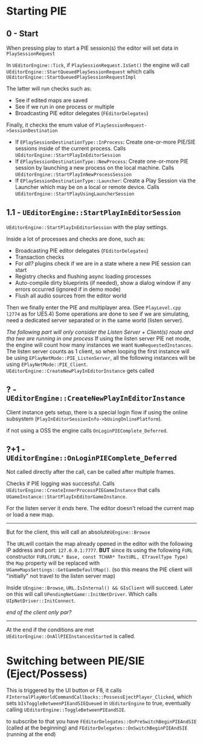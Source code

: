 
# Starting PIE

## 0 - Start
When pressing play to start a PIE session(s) the editor will set data in `PlaySessionRequest`

In `UEditorEngine::Tick`, if `PlaySessionRequest.IsSet()` the engine will call 
`UEditorEngine::StartQueuedPlaySessionRequest` which calls `UEditorEngine::StartQueuedPlaySessionRequestImpl`

The latter will run checks such as:
- See if edited maps are saved
- See if we run in one process or multiple
- Broadcasting PIE editor delegates (`FEditorDelegates`)

Finally, it checks the enum value of `PlaySessionRequest->SessionDestination`
- If `EPlaySessionDestinationType::InProcess`: Create one-or-more PIE/SIE sessions inside of the current process. Calls `UEditorEngine::StartPlayInEditorSession`
- If `EPlaySessionDestinationType::NewProcess`: Create one-or-more PIE session by launching a new process on the local machine. Calls `UEditorEngine::StartPlayInNewProcessSession`
- If `EPlaySessionDestinationType::Launcher`: Create a Play Session via the Launcher which may be on a local or remote device. Calls `UEditorEngine::StartPlayUsingLauncherSession`
## 1.1 - `UEditorEngine::StartPlayInEditorSession`
`UEditorEngine::StartPlayInEditorSession` with the play settings.

Inside a lot of processes and checks are done, such as:
- Broadcasting PIE editor delegates (`FEditorDelegates`)
- Transaction checks
- For *all?* plugins check if we are in a state where a new PIE session can start
- Registry checks and flushing async loading processes
- Auto-compile dirty blueprints (if needed), show a dialog window if any errors occurred (ignored if in demo mode)
- Flush all audio sources from the editor world

Then we finally enter the PIE and multiplayer area. (See `PlayLevel.cpp l2774` as for UE5.4)
Some operations are done to see if we are simulating, need a dedicated server separated or in the same world (listen server).

*The following part will only consider the Listen Server + Client(s) route and tha twe are running in one process*
If using the listen server PIE net mode, the engine will count how many instances we want `NumRequestedInstances`.
The listen server counts as 1 client, so when looping the first instance will be using `EPlayNetMode::PIE_ListenServer`, all the following instances will be using `EPlayNetMode::PIE_Client`.
`UEditorEngine::CreateNewPlayInEditorInstance` gets called
## ? - `UEditorEngine::CreateNewPlayInEditorInstance`

Client instance gets setup, there is a special login flow if using the online subsystem (`PlayInEditorSessionInfo->bUsingOnlinePlatform`).

if not using a OSS the engine calls `OnLoginPIEComplete_Deferred`.

## ?+1 - `UEditorEngine::OnLoginPIEComplete_Deferred`

Not called directly after the call, can be called after multiple frames.

Checks if PIE logging was successful.
Calls `UEditorEngine::CreateInnerProcessPIEGameInstance` that  calls `UGameInstance::StartPlayInEditorGameInstance`. 

For the listen server it *ends* here. The editor doesn't reload the current map or load a new map.

---
But for the client, this will call an absolute`UEngine::Browse` 

The `URL`will contain the map already opened in the editor with the following IP address and port: `127.0.0.1:7777`.
**BUT** since its using the following `FURL` constructor `FURL(FURL* Base, const TCHAR* TextURL, ETravelType Type)` the `Map` property will be replaced with `UGameMapsSettings::GetGameDefaultMap()`. (so this means the PIE client will "initially" not travel to the listen server map)

Inside `UEngine::Browse`, `URL.IsInternal() && GIsClient` will succeed.
Later on this will call `UPendingNetGame::InitNetDriver`. Which calls `UIpNetDriver::InitConnect`.

*end of the client only par?*

---

At the end if the conditions are met `UEditorEngine::OnAllPIEInstancesStarted` is called.


# Switching between PIE/SIE (Eject/Possess)

This is triggered by the UI button or F8, it calls `FInternalPlayWorldCommandCallbacks::PossessEjectPlayer_Clicked`, which sets `bIsToggleBetweenPIEandSIEQueued` in `UEditorEngine` to true, eventually calling `UEditorEngine::ToggleBetweenPIEandSIE`.

to subscribe to that you have `FEditorDelegates::OnPreSwitchBeginPIEAndSIE` (called at the beginning) and `FEditorDelegates::OnSwitchBeginPIEAndSIE` (running at the end)

